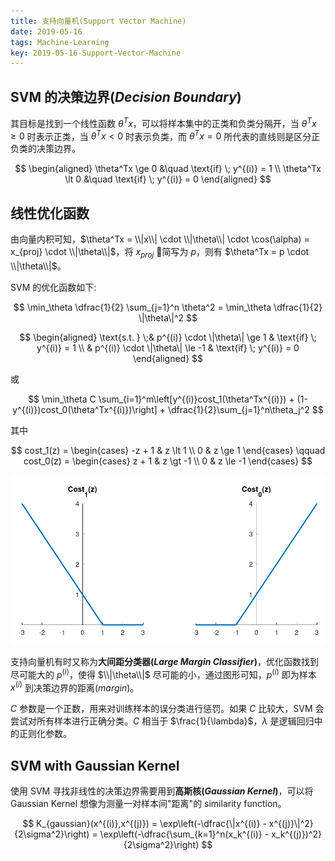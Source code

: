 ```yaml
---
title: 支持向量机(Support Vector Machine)
date: 2019-05-16
tags: Machine-Learning
key: 2019-05-16-Support-Vector-Machine
---
```


## SVM 的决策边界(_Decision Boundary_)

其目标是找到一个线性函数 $\theta^Tx$，可以将样本集中的正类和负类分隔开，当 $\theta^Tx \ge 0$ 时表示正类，当 $\theta^Tx \lt 0$ 时表示负类，而 $\theta^Tx = 0$ 所代表的直线则是区分正负类的决策边界。

<!--more-->

$$
\begin{aligned}
    \theta^Tx \ge 0 &\quad \text{if} \; y^{(i)} = 1 \\
    \theta^Tx \lt 0 &\quad \text{if} \; y^{(i)} = 0
\end{aligned}
$$

## 线性优化函数

由向量内积可知，$\theta^Tx = \\|x\\| \cdot \\|\theta\\| \cdot \cos(\alpha) = x_{proj} \cdot \\|\theta\\|$，将 $x_{proj}$ 简写为 $p$，则有 $\theta^Tx = p \cdot \\|\theta\\|$。

SVM 的优化函数如下:

$$
\min_\theta \dfrac{1}{2} \sum_{j=1}^n \theta^2 = \min_\theta \dfrac{1}{2} \|\theta\|^2
$$

$$
\begin{aligned}
    \text{s.t. } \;& p^{(i)} \cdot \|\theta\| \ge 1 & \text{if} \; y^{(i)} = 1 \\
    & p^{(i)} \cdot \|\theta\| \le -1 & \text{if} \; y^{(i)} = 0
\end{aligned}
$$

或

$$
\min_\theta C \sum_{i=1}^m\left[y^{(i)}cost_1(\theta^Tx^{(i)}) + (1-y^{(i)})cost_0(\theta^Tx^{(i)})\right] + \dfrac{1}{2}\sum_{j=1}^n\theta_j^2
$$

其中

$$
cost_1(z) =
\begin{cases}
    -z + 1 & z \lt 1 \\
    0 & z \ge 1
\end{cases} \qquad
cost_0(z) =
\begin{cases}
    z + 1 & z \gt -1 \\
    0 & z \le -1
\end{cases}
$$

![SVM Cost Function](/assets/images/machine-learning/svm_cost_function.png)

支持向量机有时又称为**大间距分类器(_Large Margin Classifier_)**，优化函数找到尽可能大的 $p^{(i)}$，使得 $\\|\theta\\|$ 尽可能的小，通过图形可知，$p^{(i)}$ 即为样本 $x^{(i)}$ 到决策边界的距离(_margin_)。

$C$ 参数是一个正数，用来对训练样本的误分类进行惩罚。如果 $C$ 比较大，SVM 会尝试对所有样本进行正确分类。$C$ 相当于 $\frac{1}{\lambda}$，$\lambda$ 是逻辑回归中的正则化参数。

## SVM with Gaussian Kernel

使用 SVM 寻找非线性的决策边界需要用到**高斯核(_Gaussian Kernel_)**，可以将 Gaussian Kernel 想像为测量一对样本间"距离"的 similarity function。

$$
K_{gaussian}(x^{(i)},x^{(j)}) = \exp\left(-\dfrac{\|x^{(i)} - x^{(j)}\|^2}{2\sigma^2}\right) = \exp\left(-\dfrac{\sum_{k=1}^n(x_k^{(i)} - x_k^{(j)})^2}{2\sigma^2}\right)
$$